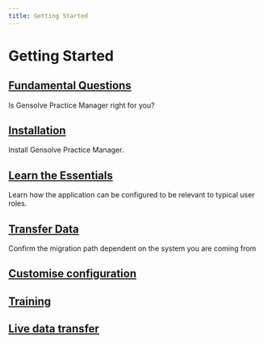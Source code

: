 ```yaml
---
title: Getting Started
---
```


# Getting Started

## [Fundamental Questions](./fundamental-questions)

Is Gensolve Practice Manager right for you?

## [Installation](./installation)

Install Gensolve Practice Manager.

## [Learn the Essentials](./demonstration)

Learn how the application can be configured to be relevant to typical user roles.

## [Transfer Data](./data-migration)

Confirm the migration path dependent on the system you are coming from

## [Customise configuration](./system-configuration)

## [Training](./training)

## [Live data transfer](./live-data-transfer)
